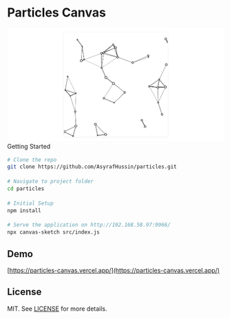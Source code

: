 # Particles Canvas

<div align="center">
   <img src="screenshot.png" width="800" />
</div

## Getting Started

```bash
# Clone the repo
git clone https://github.com/AsyrafHussin/particles.git

# Navigate to project folder
cd particles

# Initial Setup
npm install

# Serve the application on http://192.168.58.97:9966/
npx canvas-sketch src/index.js
```

## Demo

[https://particles-canvas.vercel.app/](https://particles-canvas.vercel.app/)

## License

MIT. See [LICENSE](LICENSE) for more details.
